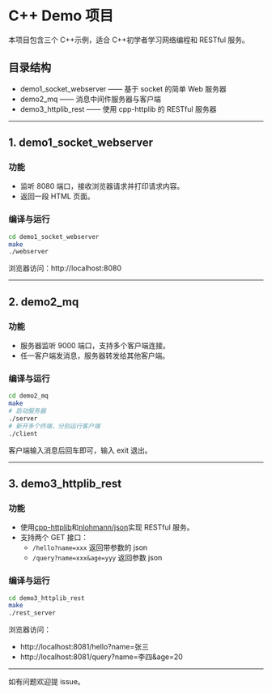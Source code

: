 # C++ Demo 项目

本项目包含三个 C++示例，适合 C++初学者学习网络编程和 RESTful 服务。

## 目录结构

- demo1_socket_webserver —— 基于 socket 的简单 Web 服务器
- demo2_mq —— 消息中间件服务器与客户端
- demo3_httplib_rest —— 使用 cpp-httplib 的 RESTful 服务器

---

## 1. demo1_socket_webserver

### 功能

- 监听 8080 端口，接收浏览器请求并打印请求内容。
- 返回一段 HTML 页面。

### 编译与运行

```sh
cd demo1_socket_webserver
make
./webserver
```

浏览器访问：http://localhost:8080

---

## 2. demo2_mq

### 功能

- 服务器监听 9000 端口，支持多个客户端连接。
- 任一客户端发消息，服务器转发给其他客户端。

### 编译与运行

```sh
cd demo2_mq
make
# 启动服务器
./server
# 新开多个终端，分别运行客户端
./client
```

客户端输入消息后回车即可，输入 exit 退出。

---

## 3. demo3_httplib_rest

### 功能

- 使用[cpp-httplib](https://github.com/yhirose/cpp-httplib)和[nlohmann/json](https://github.com/nlohmann/json)实现 RESTful 服务。
- 支持两个 GET 接口：
  - `/hello?name=xxx` 返回带参数的 json
  - `/query?name=xxx&age=yyy` 返回参数 json

### 编译与运行

```sh
cd demo3_httplib_rest
make
./rest_server
```

浏览器访问：

- http://localhost:8081/hello?name=张三
- http://localhost:8081/query?name=李四&age=20

---

如有问题欢迎提 issue。
